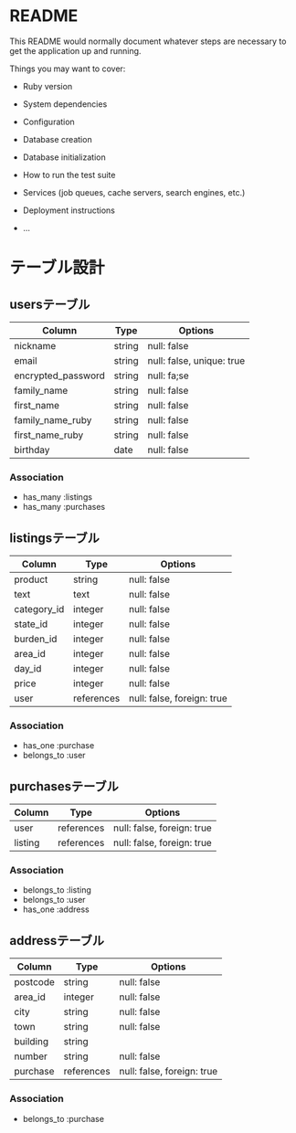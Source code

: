# README

This README would normally document whatever steps are necessary to get the
application up and running.

Things you may want to cover:

* Ruby version

* System dependencies

* Configuration

* Database creation

* Database initialization

* How to run the test suite

* Services (job queues, cache servers, search engines, etc.)

* Deployment instructions

* ...
# テーブル設計

## usersテーブル

| Column             | Type   | Options                   |
| ------------------ | ------ | ------------------------- |
| nickname           | string | null: false               |
| email              | string | null: false, unique: true |
| encrypted_password | string | null: fa;se               |
| family_name        | string | null: false               |
| first_name         | string | null: false               |
| family_name_ruby   | string | null: false               |
| first_name_ruby    | string | null: false               |
| birthday           | date   | null: false               |

### Association
- has_many :listings
- has_many :purchases

## listingsテーブル

| Column      | Type       | Options                   |
| ----------- | ---------- | ------------------------- |
| product     | string     | null: false               |
| text        | text       | null: false               |
| category_id | integer    | null: false               |
| state_id    | integer    | null: false               |
| burden_id   | integer    | null: false               |
| area_id     | integer    | null: false               |
| day_id      | integer    | null: false               |
| price       | integer    | null: false               |
| user        | references | null: false, foreign: true|

### Association
- has_one :purchase
- belongs_to :user

## purchasesテーブル

| Column     | Type       | Options                    |
| ---------  | ---------- | -------------------------- |
| user       | references | null: false, foreign: true |
| listing    | references | null: false, foreign: true |

### Association
- belongs_to :listing
- belongs_to :user
- has_one :address

## addressテーブル

| Column      | Type       | Options                    |
| ----------- | ---------- | -------------------------- |
| postcode    | string     | null: false                |
| area_id     | integer    | null: false                |
| city        | string     | null: false                |
| town        | string     | null: false                |
| building    | string     |                            |
| number      | string     | null: false                |
| purchase    | references | null: false, foreign: true |

### Association
- belongs_to :purchase
